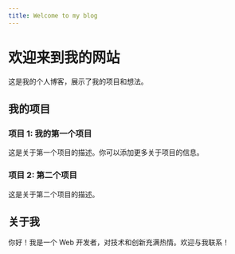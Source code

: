 ```yaml
---
title: Welcome to my blog
---
```

# 欢迎来到我的网站

这是我的个人博客，展示了我的项目和想法。

## 我的项目

### 项目 1: 我的第一个项目
这是关于第一个项目的描述。你可以添加更多关于项目的信息。

### 项目 2: 第二个项目
这是关于第二个项目的描述。

## 关于我

你好！我是一个 Web 开发者，对技术和创新充满热情。欢迎与我联系！



